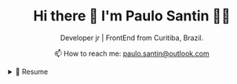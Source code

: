 <!---
- 👋 Hi, I’m @pauloSantin
- 👀 I’m interested in ...
- 🌱 I’m currently learning ...
- 💞️ I’m looking to collaborate on ...
- 📫 How to reach me ...


pauloSantin/pauloSantin is a ✨ special ✨ repository because its `README.md` (this file) appears on your GitHub profile.
You can click the Preview link to take a look at your changes.
--->


<h1 align='center'>
  Hi there 👋 I'm Paulo Santin 👨‍💻
</h1>
<p align='center'>
  Developer jr | FrontEnd from Curitiba, Brazil.
</p>


<p align='center'>
  📫 How to reach me: <a href='mailto:paulo.santin@outlook.com'>paulo.santin@outlook.com</a>
</p>




<details>
  <summary>📃 Resume</summary>



## Education

- 📖 **Technology, Computer Networks**\
📆 2006 - 2008\
📍 **Pontifical Catholic University of Paraná** - Curitiba - Paraná, Brazil

## Experience


- 👨‍💻 **Senior Support Analyst**\
📆 2019 - 2021\
📍 **Disys** - Curitiba/PR, Brazil

<p align='left'>
  <a href="#"><img src="https://badges.pufler.dev/visits/pauloSantin/pauloSantin"></a>
</p>
